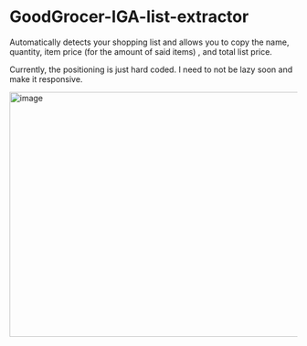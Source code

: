 # GoodGrocer-IGA-list-extractor
Automatically detects your shopping list and allows you to copy the name, quantity, item price (for the amount of said items) , and total list price. 

Currently, the positioning is just hard coded. I need to not be lazy soon and make it responsive. 

<img width="539" height="429" alt="image" src="https://github.com/user-attachments/assets/6573995f-074f-482f-85b5-c8378fbb728f" />
